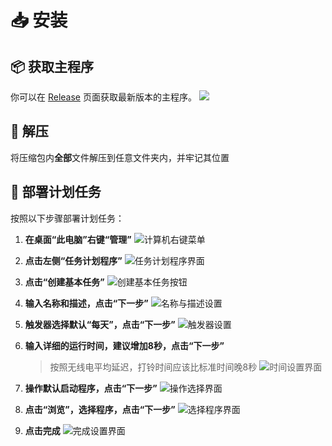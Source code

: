 # 📥 安装

## 📦 获取主程序

你可以在 [Release](https://github.com/CynaraGroup/Shutdown_Prompt/releases) 页面获取最新版本的主程序。
![](https://img.shields.io/github/v/release/CynaraGroup/Shutdown_Prompt)

## 🔧 解压

将压缩包内**全部**文件解压到任意文件夹内，并牢记其位置


## 📅 部署计划任务

按照以下步骤部署计划任务：

1. **在桌面“此电脑”右键“管理”**
   ![计算机右键菜单](./img/image.png)

2. **点击左侧“任务计划程序”**
   ![任务计划程序界面](./img/image-1.png)

3. **点击“创建基本任务”**
   ![创建基本任务按钮](./img/image-2.png)

4. **输入名称和描述，点击“下一步”**
   ![名称与描述设置](./img/image-3.png)

5. **触发器选择默认“每天”，点击“下一步”**
   ![触发器设置](./img/image-4.png)

6. **输入详细的运行时间，建议增加8秒，点击“下一步”**
   > 按照无线电平均延迟，打铃时间应该比标准时间晚8秒
   ![时间设置界面](./img/image-6.png)

7. **操作默认启动程序，点击“下一步”**
   ![操作选择界面](./img/image-7.png)

8. **点击“浏览”，选择程序，点击“下一步”**
   ![选择程序界面](./img/image-8.png)

9. **点击完成**
   ![完成设置界面](./img/image-9.png)